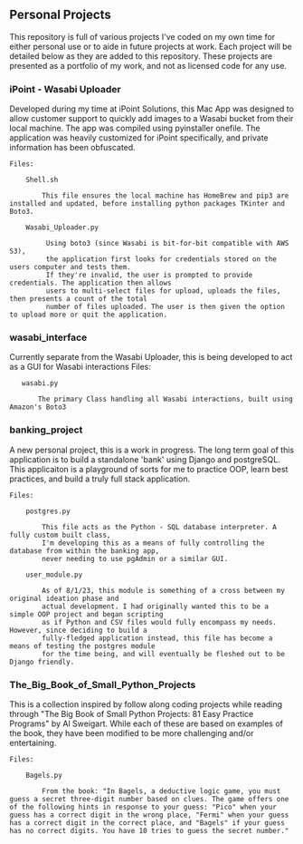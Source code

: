 
## Personal Projects

 This repository is full of various projects I've coded on my own time for 
 either personal use or to aide in future projects at work. Each project 
 will be detailed below as they are added to this repository. These 
 projects are presented as a portfolio of my work, and not as licensed code 
 for any use. 


### iPoint - Wasabi Uploader

Developed during my time at iPoint Solutions, this Mac App was designed to allow customer support to quickly add images to a Wasabi bucket from their local machine. The app was compiled using pyinstaller onefile. The application was heavily customized for iPoint specifically, and private information has been obfuscated. 

	Files: 

		Shell.sh

			This file ensures the local machine has HomeBrew and pip3 are installed and updated, before installing python packages TKinter and Boto3.

		Wasabi_Uploader.py

			 Using boto3 (since Wasabi is bit-for-bit compatible with AWS S3), 
			 the application first looks for credentials stored on the users computer and tests them. 
			 If they're invalid, the user is prompted to provide credentials. The application then allows 
			 users to multi-select files for upload, uploads the files, then presents a count of the total 
			 number of files uploaded. The user is then given the option to upload more or quit the application.

### wasabi_interface
   Currently separate from the Wasabi Uploader, this is being developed to act as a GUI for Wasabi interactions
   Files:

       wasabi.py

           The primary Class handling all Wasabi interactions, built using Amazon's Boto3


### banking_project
A new personal project, this is a work in progress. The long term goal of this application is to build a standalone 'bank' using Django and postgreSQL. This applicaiton is a playground of sorts for me to practice OOP, learn best practices, and build a truly full stack application. 

	Files:
		
		postgres.py

			This file acts as the Python - SQL database interpreter. A fully custom built class, 
			I'm developing this as a means of fully controlling the database from within the banking app,
			never needing to use pgAdmin or a similar GUI. 

		user_module.py

			As of 8/1/23, this module is something of a cross between my original ideation phase and
			actual development. I had originally wanted this to be a simple OOP project and began scripting
			as if Python and CSV files would fully encompass my needs. However, since deciding to build a 
			fully-fledged application instead, this file has become a means of testing the postgres module
			for the time being, and will eventually be fleshed out to be Django friendly. 


### The_Big_Book_of_Small_Python_Projects	
This is a collection inspired by follow along coding projects while reading through "The Big Book of Small Python Projects: 81 Easy Practice Programs"  by Al Sweigart. While each of these are based on examples of the book, they have been modified to be more challenging and/or entertaining.

	Files:

		Bagels.py

			From the book: "In Bagels, a deductive logic game, you must guess a secret three-digit number based on clues. The game offers one of the following hints in response to your guess:	"Pico" when your guess has a correct digit in the wrong place, "Fermi" when your guess has a correct digit in the correct place, and "Bagels" if your guess has no correct digits. You have 10 tries to guess the secret number."